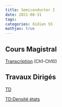 ```yaml
---
title: Semiconductor I
date: 2021-08-31
tags:
categories: Xidian S5
mathjax: true
---
```


## Cours Magistral

[Transcription](https://kjle.github.io/files/XidianS5/Semiconductor_CM_Ch1-Ch10.pdf) (Ch1-Ch10)


## Travaux Dirigés

[TD](https://kjle.github.io/files/XidianS5/Semiconductor_TD_octobre_v2.pdf)

[TD:Densité états](https://kjle.github.io/files/XidianS5/Semiconductor_TD_densite_etats_SCintrinseque.doc)
